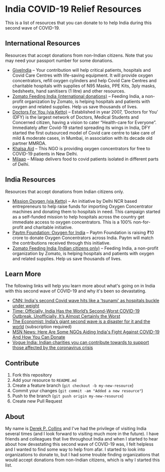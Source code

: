# India COVID-19 Relief Resources

This is a list of resources that you can donate to to help India during this second wave of COVID-19.

## International Resources
Resources that accept donations from non-Indian citizens. Note that you may need your passport number for some donations.

* [GiveIndia](https://t.co/W8vOK7EgXX?amp=1) – Your contribution will help critical patients, hospitals and Covid Care Centres with life-saving equipment. It will provide oxygen concentrators, refill oxygen cylinders and help Covid Care Centres and charitable hospitals with supplies of N95 Masks, PPE Kits, 3ply masks, bedsheets, hand sanitisers (1 litre) and other resources.
* [Zomato Feeding India (international donations)](https://pages.razorpay.com/zfi-oxygen-intl-dollar) – Feeding India, a non-profit organization by Zomato, is helping hospitals and patients with oxygen and related supplies. Help us save thousands of lives.
* [Doctors For You (via Ketto)](https://www.ketto.org/fundraiser/Hareshfordfy?utm_campaign=Hareshfordfy&utm_medium=tworg&utm_source=internal_Ketto&utm_content=&utm_term=contribute) – Established in year 2007, ’Doctors for You’ (DFY) is the largest network of Doctors, Medical Students and Concerned citizen, having a vision to cater “Health-care for Everyone”. Immediately after Covid-19 started spreading its wings in India, DFY started the first outsourced model of Covid care centre to take care of mild & moderate cases, in Mumbai, in association with its decade old partner MMRDA.
* [Khalsa Aid](https://www.khalsaaid.org/donate) – This NGO is providing oxygen concentrators for free to COVID-19 patients in New Delhi.
* [Milaap](https://milaap.org/fundraisers/support-ankit-gupta-2) – Milaap delivers food to covid patients isolated in different parts of Delhi.

## India Resources
Resources that accept donations from Indian citizens only.

* [Mission Oxygen (via Ketto)](https://www.ketto.org/fundraiser/mission-oxygen-helping-hospitals-to-save-lives?utm_campaign=mission-oxygen-helping-hospitals-to-save-lives) – An initiative by Delhi NCR based entrepreneurs to help raise funds for importing Oxygen Concentrator machines and donating them to hospitals in need. This campaign started as a self-funded mission to help hospitals across the country get immediate access to oxygen concentrators. This is a 100% non-for-profit and charitable initiative.
* [Paytm Foundation: Oxygen for India](https://paytm.com/offer/donateoxygen) – Paytm Foundation is raising ₹10 crore to donate Oxygen Concentrators across India. Paytm will match the contributions received through this initiative.
* [Zomato Feeding India (Indian citizens only)](https://rzp.io/l/zfi-oxygen) – Feeding India, a non-profit organization by Zomato, is helping hospitals and patients with oxygen and related supplies. Help us save thousands of lives.

## Learn More
The following links will help you learn more about what's going on in India with this second wave of COVID-19 and why it's been so devastating.

* [CNN: India's second Covid wave hits like a 'tsunami' as hospitals buckle under weight](https://www.cnn.com/2021/04/21/india/india-covid-hospital-shortage-intl-hnk/index.html)
* [Time: Officially, India Has the World’s Second-Worst COVID-19 Outbreak. Unofficially, It’s Almost Certainly the Worst](https://time.com/5954416/india-covid-second-wave/)
* [The Economist: India’s giant second wave is a disaster for it and the world](https://www.economist.com/leaders/2021/04/24/indias-giant-second-wave-is-a-disaster-for-it-and-the-world) (subscription required)
* [MSN News: Here Are Some NGOs Aiding India's Fight Against COVID-19 And How You Can Donate](https://www.msn.com/en-in/news/other/here-are-some-ngos-aiding-indias-fight-against-covid-19-and-how-you-can-donate/ar-BB1g02et)
* [Vogue India: Indian charities you can contribute towards to support those affected by the coronavirus crisis](https://www.vogue.in/culture-and-living/content/indian-charities-to-support-those-affected-by-the-coronavirus-crisis)

## Contribute 
1. Fork this repository
2. Add your resource to `README.md`
5. Create a feature branch (`git checkout -b my-new-resource`)
6. Commit your changes (`git commit -am "Added a new resource"`)
7. Push to the branch (`git push origin my-new-resource`)
8. Create new Pull Request

## About
My name is [Derek P. Collins](https://derekpcollins.com/about) and I've had the privilege of visiting India several times (and I look forward to visiting much more in the future). I have friends and colleagues that live throughout India and when I started to hear about how devastating this second wave of COVID-19 was, I felt helpless and I wanted to find some way to help from afar. I started to look into organizations to donate to, but I had some trouble finding organizations that would accept donations from non-Indian citizens, which is why I started this list.